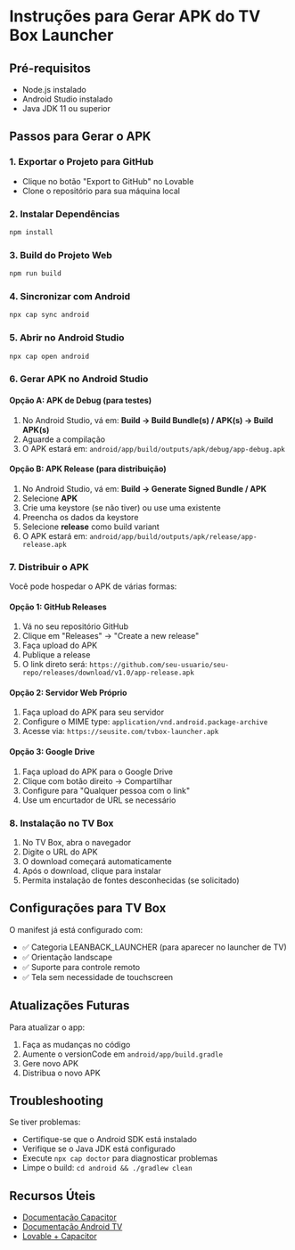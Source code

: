 # Instruções para Gerar APK do TV Box Launcher

## Pré-requisitos
- Node.js instalado
- Android Studio instalado
- Java JDK 11 ou superior

## Passos para Gerar o APK

### 1. Exportar o Projeto para GitHub
- Clique no botão "Export to GitHub" no Lovable
- Clone o repositório para sua máquina local

### 2. Instalar Dependências
```bash
npm install
```

### 3. Build do Projeto Web
```bash
npm run build
```

### 4. Sincronizar com Android
```bash
npx cap sync android
```

### 5. Abrir no Android Studio
```bash
npx cap open android
```

### 6. Gerar APK no Android Studio

#### Opção A: APK de Debug (para testes)
1. No Android Studio, vá em: **Build → Build Bundle(s) / APK(s) → Build APK(s)**
2. Aguarde a compilação
3. O APK estará em: `android/app/build/outputs/apk/debug/app-debug.apk`

#### Opção B: APK Release (para distribuição)
1. No Android Studio, vá em: **Build → Generate Signed Bundle / APK**
2. Selecione **APK**
3. Crie uma keystore (se não tiver) ou use uma existente
4. Preencha os dados da keystore
5. Selecione **release** como build variant
6. O APK estará em: `android/app/build/outputs/apk/release/app-release.apk`

### 7. Distribuir o APK

Você pode hospedar o APK de várias formas:

#### Opção 1: GitHub Releases
1. Vá no seu repositório GitHub
2. Clique em "Releases" → "Create a new release"
3. Faça upload do APK
4. Publique a release
5. O link direto será: `https://github.com/seu-usuario/seu-repo/releases/download/v1.0/app-release.apk`

#### Opção 2: Servidor Web Próprio
1. Faça upload do APK para seu servidor
2. Configure o MIME type: `application/vnd.android.package-archive`
3. Acesse via: `https://seusite.com/tvbox-launcher.apk`

#### Opção 3: Google Drive
1. Faça upload do APK para o Google Drive
2. Clique com botão direito → Compartilhar
3. Configure para "Qualquer pessoa com o link"
4. Use um encurtador de URL se necessário

### 8. Instalação no TV Box

1. No TV Box, abra o navegador
2. Digite o URL do APK
3. O download começará automaticamente
4. Após o download, clique para instalar
5. Permita instalação de fontes desconhecidas (se solicitado)

## Configurações para TV Box

O manifest já está configurado com:
- ✅ Categoria LEANBACK_LAUNCHER (para aparecer no launcher de TV)
- ✅ Orientação landscape
- ✅ Suporte para controle remoto
- ✅ Tela sem necessidade de touchscreen

## Atualizações Futuras

Para atualizar o app:
1. Faça as mudanças no código
2. Aumente o versionCode em `android/app/build.gradle`
3. Gere novo APK
4. Distribua o novo APK

## Troubleshooting

Se tiver problemas:
- Certifique-se que o Android SDK está instalado
- Verifique se o Java JDK está configurado
- Execute `npx cap doctor` para diagnosticar problemas
- Limpe o build: `cd android && ./gradlew clean`

## Recursos Úteis

- [Documentação Capacitor](https://capacitorjs.com/docs/android)
- [Documentação Android TV](https://developer.android.com/tv)
- [Lovable + Capacitor](https://docs.lovable.dev/tips-tricks/mobile-apps)
